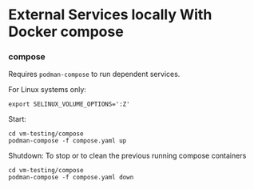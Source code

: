 # External Services locally With Docker compose

### compose

Requires `podman-compose` to run dependent services.

For Linux systems only:

```shell
export SELINUX_VOLUME_OPTIONS=':Z'
```
Start:
```shell
cd vm-testing/compose
podman-compose -f compose.yaml up
```
Shutdown:
To stop or to clean the previous running compose containers
```shell
cd vm-testing/compose
podman-compose -f compose.yaml down
```
